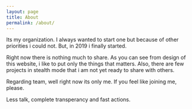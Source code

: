 ```yaml
---
layout: page
title: About
permalink: /about/
---
```

Its my organization. I always wanted to start one but because of other priorities i could not.
But, in 2019 i finally started.

Right now there is nothing much to share. As you can see from design of this website, i like to put only the things that matters. Also, there are few projects in stealth mode that i am not yet ready to share with others.

Regarding team, well right now its only me. If you feel like joining me, please.

Less talk, complete transperancy and fast actions.

